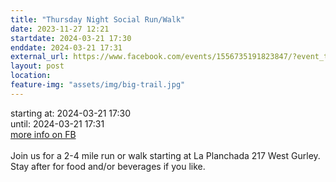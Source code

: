 ```yaml
---
title: "Thursday Night Social Run/Walk"
date: 2023-11-27 12:21
startdate: 2024-03-21 17:30
enddate: 2024-03-21 17:31
external_url: https://www.facebook.com/events/1556735191823847/?event_time_id=1556735255157174
layout: post
location: 
feature-img: "assets/img/big-trail.jpg"
---
```


starting at: 2024-03-21 17:30<br>until: 2024-03-21 17:31<br><a href="https://www.facebook.com/events/1556735191823847/?event_time_id=1556735255157174">more info on FB</a><br><br>Join us for a 2-4 mile run or walk starting at La Planchada 217 West Gurley. Stay after for food and/or beverages if you like. <br>
  <br>
  
